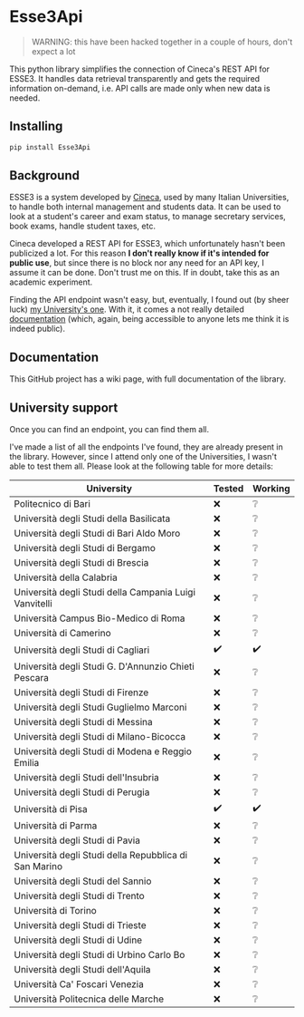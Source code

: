 # Esse3Api

> WARNING: this have been hacked together in a couple of hours, don't expect a lot

This python library simplifies the connection of Cineca's REST API for ESSE3. It handles data retrieval transparently and gets the required information on-demand, i.e. API calls are made only when new data is needed.

## Installing

```bash
pip install Esse3Api
```

## Background

ESSE3 is a system developed by [Cineca](http://cineca.it/), used by many Italian Universities, to handle both internal management and students data. It can be used to look at a student's career and exam status, to manage secretary services, book exams, handle student taxes, etc.

Cineca developed a REST API for ESSE3, which unfortunately hasn't been publicized a lot. For this reason **I don't really know if it's intended for public use**, but since there is no block nor any need for an API key, I assume it can be done. Don't trust me on this. If in doubt, take this as an academic experiment.

Finding the API endpoint wasn't easy, but, eventually, I found out (by sheer luck) [my University's one](https://www.studenti.unipi.it/e3rest/api). With it, it comes a not really detailed [documentation](https://www.studenti.unipi.it/e3rest/docs/) (which, again, being accessible to anyone lets me think it is indeed public).

## Documentation

This GitHub project has a wiki page, with full documentation of the library.

## University support

Once you can find an endpoint, you can find them all.

I've made a list of all the endpoints I've found, they are already present in the library. However, since I attend only one of the Universities, I wasn't able to test them all. Please look at the following table for more details:

| University | Tested | Working |
| ---------- | ------ | ------- |
| Politecnico di Bari | :x: | :grey_question: |
| Università degli Studi della Basilicata | :x: | :grey_question: |
| Università degli Studi di Bari Aldo Moro | :x: | :grey_question: |
| Università degli Studi di Bergamo | :x: | :grey_question: |
| Università degli Studi di Brescia | :x: | :grey_question: |
| Università della Calabria | :x: | :grey_question: |
| Università degli Studi della Campania Luigi Vanvitelli | :x: | :grey_question: |
| Università Campus Bio-Medico di Roma | :x: | :grey_question: |
| Università di Camerino | :x: | :grey_question: |
| Università degli Studi di Cagliari | :heavy_check_mark: | :heavy_check_mark: |
| Università degli Studi G. D'Annunzio Chieti Pescara | :x: | :grey_question: |
| Università degli Studi di Firenze | :x: | :grey_question: |
| Università degli Studi Guglielmo Marconi | :x: | :grey_question: |
| Università degli Studi di Messina | :x: | :grey_question: |
| Università degli Studi di Milano-Bicocca | :x: | :grey_question: |
| Università degli Studi di Modena e Reggio Emilia | :x: | :grey_question: |
| Università degli Studi dell'Insubria | :x: | :grey_question: |
| Università degli Studi di Perugia | :x: | :grey_question: |
| Università di Pisa | :heavy_check_mark: | :heavy_check_mark: |
| Università di Parma | :x: | :grey_question: |
| Università degli Studi di Pavia | :x: | :grey_question: |
| Università degli Studi della Repubblica di San Marino | :x: | :grey_question: |
| Università degli Studi del Sannio | :x: | :grey_question: |
| Università degli Studi di Trento | :x: | :grey_question: |
| Università di Torino | :x: | :grey_question: |
| Università degli Studi di Trieste | :x: | :grey_question: |
| Università degli Studi di Udine | :x: | :grey_question: |
| Università degli Studi di Urbino Carlo Bo | :x: | :grey_question: |
| Università degli Studi dell'Aquila | :x: | :grey_question: |
| Università Ca' Foscari Venezia | :x: | :grey_question: |
| Università Politecnica delle Marche | :x: | :grey_question: |
